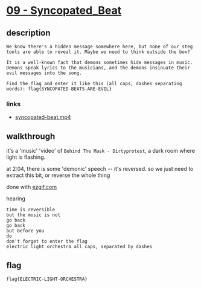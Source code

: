 # [09 - Syncopated_Beat](https://deadface.ctfd.io/challenges#Syncopated%20Beat-10)

## description
```
We know there's a hidden message somewhere here, but none of our steg tools are able to reveal it. Maybe we need to think outside the box?

It is a well-known fact that demons sometimes hide messages in music. Demons speak lyrics to the musicians, and the demons insinuate their evil messages into the song.

Find the flag and enter it like this (all caps, dashes separating words): flag{SYNCOPATED-BEATS-ARE-EVIL}
```

### links

  * [syncopated-beat.mp4 ](syncopated-beat.mp4)

## walkthrough


it's a 'music' 'video' of `Behind The Mask - Dirtyprotest`, a dark room where light is flashing.

at 2:04, there is some 'demonic' speech -- it's reversed. so we just need to extract this bit, or reverse the whole thing

done with [ezgif.com](https://ezgif.com/reverse-video/ezgif-4-94707cf67a1c.mp4)

hearing

```
time is reversible
but the music is not
go back
go back
but before you 
do
don't forget to enter the flag
electric light orchestra all caps, separated by dashes
```

## flag
```
flag{ELECTRIC-LIGHT-ORCHESTRA}
```
